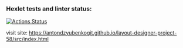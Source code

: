 ### Hexlet tests and linter status:
[![Actions Status](https://github.com/AntonDzyubenkoGit/layout-designer-project-58/workflows/hexlet-check/badge.svg)](https://github.com/AntonDzyubenkoGit/layout-designer-project-58/actions)

visit site: https://antondzyubenkogit.github.io/layout-designer-project-58/src/index.html
